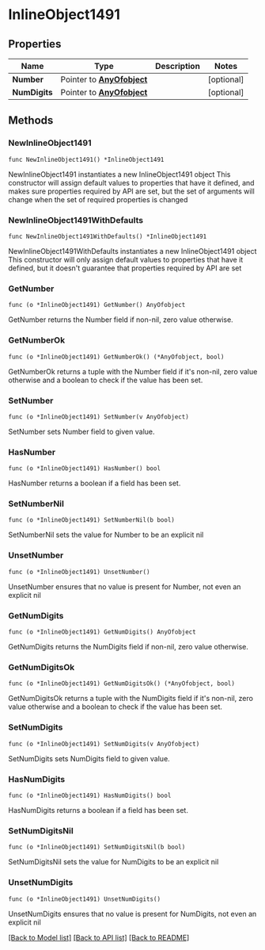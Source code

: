 # InlineObject1491

## Properties

Name | Type | Description | Notes
------------ | ------------- | ------------- | -------------
**Number** | Pointer to [**AnyOfobject**](anyOf&lt;object&gt;.md) |  | [optional] 
**NumDigits** | Pointer to [**AnyOfobject**](anyOf&lt;object&gt;.md) |  | [optional] 

## Methods

### NewInlineObject1491

`func NewInlineObject1491() *InlineObject1491`

NewInlineObject1491 instantiates a new InlineObject1491 object
This constructor will assign default values to properties that have it defined,
and makes sure properties required by API are set, but the set of arguments
will change when the set of required properties is changed

### NewInlineObject1491WithDefaults

`func NewInlineObject1491WithDefaults() *InlineObject1491`

NewInlineObject1491WithDefaults instantiates a new InlineObject1491 object
This constructor will only assign default values to properties that have it defined,
but it doesn't guarantee that properties required by API are set

### GetNumber

`func (o *InlineObject1491) GetNumber() AnyOfobject`

GetNumber returns the Number field if non-nil, zero value otherwise.

### GetNumberOk

`func (o *InlineObject1491) GetNumberOk() (*AnyOfobject, bool)`

GetNumberOk returns a tuple with the Number field if it's non-nil, zero value otherwise
and a boolean to check if the value has been set.

### SetNumber

`func (o *InlineObject1491) SetNumber(v AnyOfobject)`

SetNumber sets Number field to given value.

### HasNumber

`func (o *InlineObject1491) HasNumber() bool`

HasNumber returns a boolean if a field has been set.

### SetNumberNil

`func (o *InlineObject1491) SetNumberNil(b bool)`

 SetNumberNil sets the value for Number to be an explicit nil

### UnsetNumber
`func (o *InlineObject1491) UnsetNumber()`

UnsetNumber ensures that no value is present for Number, not even an explicit nil
### GetNumDigits

`func (o *InlineObject1491) GetNumDigits() AnyOfobject`

GetNumDigits returns the NumDigits field if non-nil, zero value otherwise.

### GetNumDigitsOk

`func (o *InlineObject1491) GetNumDigitsOk() (*AnyOfobject, bool)`

GetNumDigitsOk returns a tuple with the NumDigits field if it's non-nil, zero value otherwise
and a boolean to check if the value has been set.

### SetNumDigits

`func (o *InlineObject1491) SetNumDigits(v AnyOfobject)`

SetNumDigits sets NumDigits field to given value.

### HasNumDigits

`func (o *InlineObject1491) HasNumDigits() bool`

HasNumDigits returns a boolean if a field has been set.

### SetNumDigitsNil

`func (o *InlineObject1491) SetNumDigitsNil(b bool)`

 SetNumDigitsNil sets the value for NumDigits to be an explicit nil

### UnsetNumDigits
`func (o *InlineObject1491) UnsetNumDigits()`

UnsetNumDigits ensures that no value is present for NumDigits, not even an explicit nil

[[Back to Model list]](../README.md#documentation-for-models) [[Back to API list]](../README.md#documentation-for-api-endpoints) [[Back to README]](../README.md)



